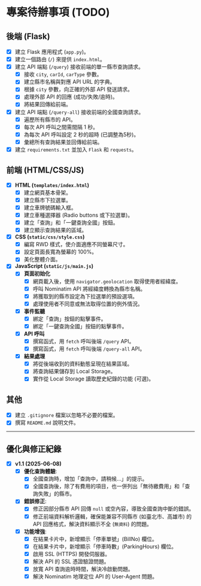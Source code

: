 # 專案待辦事項 (TODO)

## 後端 (Flask)
- [x] 建立 Flask 應用程式 (`app.py`)。
- [x] 建立一個路由 (`/`) 來提供 `index.html`。
- [x] 建立 API 端點 (`/query`) 接收前端的單一縣市查詢請求。
    - [x] 接收 `city`, `carId`, `carType` 參數。
    - [x] 建立縣市名稱與對應 API URL 的字典。
    - [x] 根據 `city` 參數，向正確的外部 API 發送請求。
    - [x] 處理外部 API 的回應 (成功/失敗/逾時)。
    - [x] 將結果回傳給前端。
- [x] 建立 API 端點 (`/query-all`) 接收前端的全國查詢請求。
    - [x] 遍歷所有縣市的 API。
    - [x] 每次 API 呼叫之間需間隔 1 秒。
    - [x] 為每次 API 呼叫設定 2 秒的超時 (已調整為5秒)。
    - [x] 彙總所有查詢結果並回傳給前端。
- [x] 建立 `requirements.txt` 並加入 `Flask` 和 `requests`。

## 前端 (HTML/CSS/JS)
- [x] **HTML (`templates/index.html`)**
    - [x] 建立網頁基本骨架。
    - [x] 建立縣市下拉選單。
    - [x] 建立車牌號碼輸入框。
    - [x] 建立車種選擇器 (Radio buttons 或下拉選單)。
    - [x] 建立「查詢」和「一鍵查詢全國」按鈕。
    - [x] 建立顯示查詢結果的區域。
- [x] **CSS (`static/css/style.css`)**
    - [x] 編寫 RWD 樣式，使介面適應不同螢幕尺寸。
    - [x] 設定頁面長寬為螢幕的 100%。
    - [x] 美化整體介面。
- [x] **JavaScript (`static/js/main.js`)**
    - [x] **頁面初始化**
        - [x] 網頁載入後，使用 `navigator.geolocation` 取得使用者經緯度。
        - [x] 呼叫 Nominatim API 將經緯度轉換為縣市名稱。
        - [x] 將獲取到的縣市設定為下拉選單的預設選項。
        - [x] 處理使用者不同意或無法取得位置的例外情況。
    - [x] **事件監聽**
        - [x] 綁定「查詢」按鈕的點擊事件。
        - [x] 綁定「一鍵查詢全國」按鈕的點擊事件。
    - [x] **API 呼叫**
        - [x] 撰寫函式，用 `fetch` 呼叫後端 `/query` API。
        - [x] 撰寫函式，用 `fetch` 呼叫後端 `/query-all` API。
    - [x] **結果處理**
        - [x] 將從後端收到的資料動態呈現在結果區域。
        - [x] 將查詢結果儲存到 Local Storage。
        - [x] 實作從 Local Storage 讀取歷史紀錄的功能 (可選)。

## 其他
- [x] 建立 `.gitignore` 檔案以忽略不必要的檔案。
- [x] 撰寫 `README.md` 說明文件。

---

## 優化與修正紀錄
- [x] **v1.1 (2025-06-08)**
    - [x] **優化查詢體驗**:
        - [x] 全國查詢時，增加「查詢中，請稍候...」的提示。
        - [x] 全國查詢後，除了有費用的項目，也一併列出「無待繳費用」和「查詢失敗」的縣市。
    - [x] **錯誤修正**:
        - [x] 修正因部分縣市 API 回傳 `null` 或空內容，導致全國查詢中斷的錯誤。
        - [x] 修正前端資料解析邏輯，確保能兼容不同縣市 (如臺北市、高雄市) 的 API 回應格式，解決資料顯示不全 (`無資料`) 的問題。
    - [x] **功能增強**:
        - [x] 在結果卡片中，新增顯示「停車單號」(BillNo) 欄位。
        - [x] 在結果卡片中，新增顯示「停車時數」(ParkingHours) 欄位。
        - [x] 啟用 SSL (HTTPS) 開發伺服器。
        - [x] 解決 API 的 SSL 憑證驗證問題。
        - [x] 放寬 API 查詢逾時時間，解決冷啟動問題。
        - [x] 解決 Nominatim 地理定位 API 的 User-Agent 問題。 